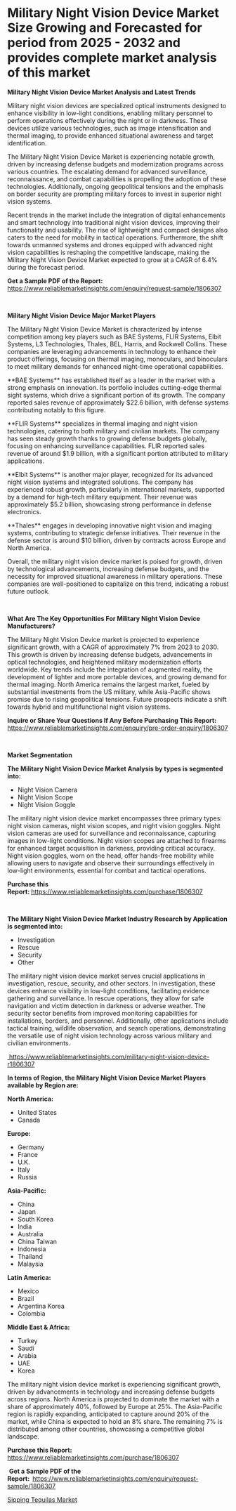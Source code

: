 <p><h1>Military Night Vision Device Market Size Growing and Forecasted for period from 2025 - 2032 and provides complete market analysis of this market</h1></p><p><strong>Military Night Vision Device Market Analysis and Latest Trends</strong></p>
<p><p>Military night vision devices are specialized optical instruments designed to enhance visibility in low-light conditions, enabling military personnel to perform operations effectively during the night or in darkness. These devices utilize various technologies, such as image intensification and thermal imaging, to provide enhanced situational awareness and target identification.</p><p>The Military Night Vision Device Market is experiencing notable growth, driven by increasing defense budgets and modernization programs across various countries. The escalating demand for advanced surveillance, reconnaissance, and combat capabilities is propelling the adoption of these technologies. Additionally, ongoing geopolitical tensions and the emphasis on border security are prompting military forces to invest in superior night vision systems.</p><p>Recent trends in the market include the integration of digital enhancements and smart technology into traditional night vision devices, improving their functionality and usability. The rise of lightweight and compact designs also caters to the need for mobility in tactical operations. Furthermore, the shift towards unmanned systems and drones equipped with advanced night vision capabilities is reshaping the competitive landscape, making the Military Night Vision Device Market expected to grow at a CAGR of 6.4% during the forecast period.</p></p>
<p><strong>Get a Sample PDF of the Report:&nbsp;</strong> <a href="https://www.reliablemarketinsights.com/enquiry/request-sample/1806307?utm_campaign=3138&utm_medium=2&utm_source=Github&utm_content=ia&utm_term=05032025&utm_id=military-night-vision-device">https://www.reliablemarketinsights.com/enquiry/request-sample/1806307</a></p>
<p>&nbsp;</p>
<p><strong>Military Night Vision Device Major Market Players</strong></p>
<p><p>The Military Night Vision Device Market is characterized by intense competition among key players such as BAE Systems, FLIR Systems, Elbit Systems, L3 Technologies, Thales, BEL, Harris, and Rockwell Collins. These companies are leveraging advancements in technology to enhance their product offerings, focusing on thermal imaging, monoculars, and binoculars to meet military demands for enhanced night-time operational capabilities.</p><p>**BAE Systems** has established itself as a leader in the market with a strong emphasis on innovation. Its portfolio includes cutting-edge thermal sight systems, which drive a significant portion of its growth. The company reported sales revenue of approximately $22.6 billion, with defense systems contributing notably to this figure.</p><p>**FLIR Systems** specializes in thermal imaging and night vision technologies, catering to both military and civilian markets. The company has seen steady growth thanks to growing defense budgets globally, focusing on enhancing surveillance capabilities. FLIR reported sales revenue of around $1.9 billion, with a significant portion attributed to military applications.</p><p>**Elbit Systems** is another major player, recognized for its advanced night vision systems and integrated solutions. The company has experienced robust growth, particularly in international markets, supported by a demand for high-tech military equipment. Their revenue was approximately $5.2 billion, showcasing strong performance in defense electronics.</p><p>**Thales** engages in developing innovative night vision and imaging systems, contributing to strategic defense initiatives. Their revenue in the defense sector is around $10 billion, driven by contracts across Europe and North America.</p><p>Overall, the military night vision device market is poised for growth, driven by technological advancements, increasing defense budgets, and the necessity for improved situational awareness in military operations. These companies are well-positioned to capitalize on this trend, indicating a robust future outlook.</p></p>
<p>&nbsp;</p>
<p><strong>What Are The Key Opportunities For Military Night Vision Device Manufacturers?</strong></p>
<p><p>The Military Night Vision Device market is projected to experience significant growth, with a CAGR of approximately 7% from 2023 to 2030. This growth is driven by increasing defense budgets, advancements in optical technologies, and heightened military modernization efforts worldwide. Key trends include the integration of augmented reality, the development of lighter and more portable devices, and growing demand for thermal imaging. North America remains the largest market, fueled by substantial investments from the US military, while Asia-Pacific shows promise due to rising geopolitical tensions. Future prospects indicate a shift towards hybrid and multifunctional night vision systems.</p></p>
<p><strong>Inquire or Share Your Questions If Any Before Purchasing This Report:</strong> <a href="https://www.reliablemarketinsights.com/enquiry/pre-order-enquiry/1806307?utm_campaign=3138&utm_medium=2&utm_source=Github&utm_content=ia&utm_term=05032025&utm_id=military-night-vision-device">https://www.reliablemarketinsights.com/enquiry/pre-order-enquiry/1806307</a></p>
<p>&nbsp;</p>
<p><strong>Market Segmentation</strong></p>
<p><strong>The Military Night Vision Device Market Analysis by types is segmented into:</strong></p>
<p><ul><li>Night Vision Camera</li><li>Night Vision Scope</li><li>Night Vision Goggle</li></ul></p>
<p><p>The military night vision device market encompasses three primary types: night vision cameras, night vision scopes, and night vision goggles. Night vision cameras are used for surveillance and reconnaissance, capturing images in low-light conditions. Night vision scopes are attached to firearms for enhanced target acquisition in darkness, providing critical accuracy. Night vision goggles, worn on the head, offer hands-free mobility while allowing users to navigate and observe their surroundings effectively in low-light environments, essential for combat and tactical operations.</p></p>
<p><strong>Purchase this Report:&nbsp;</strong><a href="https://www.reliablemarketinsights.com/purchase/1806307?utm_campaign=3138&utm_medium=2&utm_source=Github&utm_content=ia&utm_term=05032025&utm_id=military-night-vision-device">https://www.reliablemarketinsights.com/purchase/1806307</a></p>
<p>&nbsp;</p>
<p><strong>The Military Night Vision Device Market Industry Research by Application is segmented into:</strong></p>
<p><ul><li>Investigation</li><li>Rescue</li><li>Security</li><li>Other</li></ul></p>
<p><p>The military night vision device market serves crucial applications in investigation, rescue, security, and other sectors. In investigation, these devices enhance visibility in low-light conditions, facilitating evidence gathering and surveillance. In rescue operations, they allow for safe navigation and victim detection in darkness or adverse weather. The security sector benefits from improved monitoring capabilities for installations, borders, and personnel. Additionally, other applications include tactical training, wildlife observation, and search operations, demonstrating the versatile use of night vision technology across various military and civilian environments.</p></p>
<p><a href="https://www.reliablemarketinsights.com/military-night-vision-device-r1806307?utm_campaign=3138&utm_medium=2&utm_source=Github&utm_content=ia&utm_term=05032025&utm_id=military-night-vision-device">&nbsp;https://www.reliablemarketinsights.com/military-night-vision-device-r1806307</a></p>
<p><strong>In terms of Region, the Military Night Vision Device Market Players available by Region are:</strong></p>
<p>
    <p> <strong> North America: </strong>
        <ul>
            <li>United States</li>
            <li>Canada</li>
        </ul>
        </p> 
    <p> <strong> Europe: </strong>
        <ul>
            <li>Germany</li>
            <li>France</li>
            <li>U.K.</li>
            <li>Italy</li>
            <li>Russia</li>
        </ul>
        </p> 
    <p> <strong> Asia-Pacific: </strong>
        <ul>
            <li>China</li>
            <li>Japan</li>
            <li>South Korea</li>
            <li>India</li>
            <li>Australia</li>
            <li>China Taiwan</li>
            <li>Indonesia</li>
            <li>Thailand</li>
            <li>Malaysia</li>
        </ul>
        </p> 
    <p> <strong> Latin America: </strong>
        <ul>
            <li>Mexico</li>
            <li>Brazil</li>
            <li>Argentina Korea</li>
            <li>Colombia</li>
        </ul>
        </p> 
    <p> <strong> Middle East & Africa: </strong>
        <ul>
            <li>Turkey</li>
            <li>Saudi</li>
            <li>Arabia</li>
            <li>UAE</li>
            <li>Korea</li>
        </ul>
    </p>
    </p>
<p><p>The military night vision device market is experiencing significant growth, driven by advancements in technology and increasing defense budgets across regions. North America is projected to dominate the market with a share of approximately 40%, followed by Europe at 25%. The Asia-Pacific region is rapidly expanding, anticipated to capture around 20% of the market, while China is expected to hold an 8% share. The remaining 7% is distributed among other countries, showcasing a competitive global landscape.</p></p>
<p><strong>Purchase this Report: </strong><a href="https://www.reliablemarketinsights.com/purchase/1806307?utm_campaign=3138&utm_medium=2&utm_source=Github&utm_content=ia&utm_term=05032025&utm_id=military-night-vision-device">https://www.reliablemarketinsights.com/purchase/1806307</a></p>
<p>&nbsp;<strong>Get a Sample PDF of the Report:&nbsp;&nbsp;</strong><a href="https://www.reliablemarketinsights.com/enquiry/request-sample/1806307?utm_campaign=3138&utm_medium=2&utm_source=Github&utm_content=ia&utm_term=05032025&utm_id=military-night-vision-device">https://www.reliablemarketinsights.com/enquiry/request-sample/1806307</a></p>
<p><strong></strong></p>
<p><p><a href="https://github.com/biyajausenik/Market-Research-Report-List-1/blob/main/sipping-tequilas-market.md?utm_campaign=3138&utm_medium=2&utm_source=Github&utm_content=ia&utm_term=05032025&utm_id=military-night-vision-device">Sipping Tequilas Market</a></p></p>